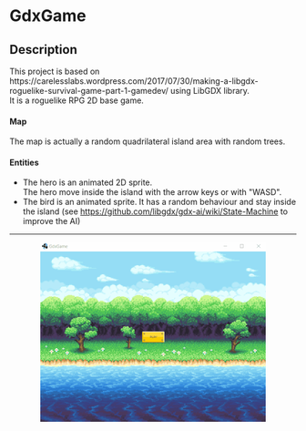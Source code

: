 # GdxGame

## Description

<p>This project is based on https://carelesslabs.wordpress.com/2017/07/30/making-a-libgdx-roguelike-survival-game-part-1-gamedev/
using LibGDX library.<br>
It is a roguelike RPG 2D base game.</p>

#### Map
<p>The map is actually a random quadrilateral island area with random trees.</p>

#### Entities
- The hero is an animated 2D sprite. <br>
The hero move inside the island with the arrow keys or with "WASD".
- The bird is an animated sprite. It has a random behaviour and stay inside the island (see https://github.com/libgdx/gdx-ai/wiki/State-Machine to improve the AI)

-------
<p align="center">
    <img src="desktop/src/main/resources/demo/demo.gif" width="396" height="315">
</p>